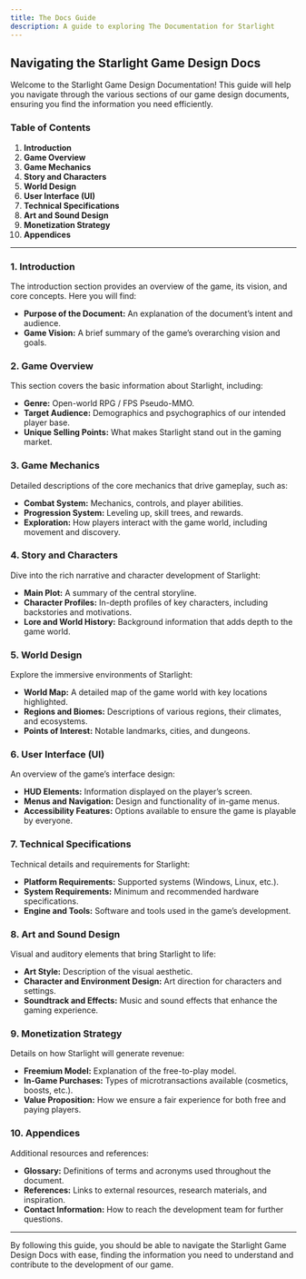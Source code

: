```yaml
---
title: The Docs Guide
description: A guide to exploring The Documentation for Starlight
---
```


## Navigating the Starlight Game Design Docs

Welcome to the Starlight Game Design Documentation! This guide will help you navigate through the various sections of our game design documents, ensuring you find the information you need efficiently.

### Table of Contents

1. **Introduction**
2. **Game Overview**
3. **Game Mechanics**
4. **Story and Characters**
5. **World Design**
6. **User Interface (UI)**
7. **Technical Specifications**
8. **Art and Sound Design**
9. **Monetization Strategy**
10. **Appendices**

---

### 1. Introduction

The introduction section provides an overview of the game, its vision, and core concepts. Here you will find:

- **Purpose of the Document:** An explanation of the document’s intent and audience.
- **Game Vision:** A brief summary of the game’s overarching vision and goals.

### 2. Game Overview

This section covers the basic information about Starlight, including:

- **Genre:** Open-world RPG / FPS Pseudo-MMO.
- **Target Audience:** Demographics and psychographics of our intended player base.
- **Unique Selling Points:** What makes Starlight stand out in the gaming market.

### 3. Game Mechanics

Detailed descriptions of the core mechanics that drive gameplay, such as:

- **Combat System:** Mechanics, controls, and player abilities.
- **Progression System:** Leveling up, skill trees, and rewards.
- **Exploration:** How players interact with the game world, including movement and discovery.

### 4. Story and Characters

Dive into the rich narrative and character development of Starlight:

- **Main Plot:** A summary of the central storyline.
- **Character Profiles:** In-depth profiles of key characters, including backstories and motivations.
- **Lore and World History:** Background information that adds depth to the game world.

### 5. World Design

Explore the immersive environments of Starlight:

- **World Map:** A detailed map of the game world with key locations highlighted.
- **Regions and Biomes:** Descriptions of various regions, their climates, and ecosystems.
- **Points of Interest:** Notable landmarks, cities, and dungeons.

### 6. User Interface (UI)

An overview of the game’s interface design:

- **HUD Elements:** Information displayed on the player’s screen.
- **Menus and Navigation:** Design and functionality of in-game menus.
- **Accessibility Features:** Options available to ensure the game is playable by everyone.

### 7. Technical Specifications

Technical details and requirements for Starlight:

- **Platform Requirements:** Supported systems (Windows, Linux, etc.).
- **System Requirements:** Minimum and recommended hardware specifications.
- **Engine and Tools:** Software and tools used in the game’s development.

### 8. Art and Sound Design

Visual and auditory elements that bring Starlight to life:

- **Art Style:** Description of the visual aesthetic.
- **Character and Environment Design:** Art direction for characters and settings.
- **Soundtrack and Effects:** Music and sound effects that enhance the gaming experience.

### 9. Monetization Strategy

Details on how Starlight will generate revenue:

- **Freemium Model:** Explanation of the free-to-play model.
- **In-Game Purchases:** Types of microtransactions available (cosmetics, boosts, etc.).
- **Value Proposition:** How we ensure a fair experience for both free and paying players.

### 10. Appendices

Additional resources and references:

- **Glossary:** Definitions of terms and acronyms used throughout the document.
- **References:** Links to external resources, research materials, and inspiration.
- **Contact Information:** How to reach the development team for further questions.

---

By following this guide, you should be able to navigate the Starlight Game Design Docs with ease, finding the information you need to understand and contribute to the development of our game.

